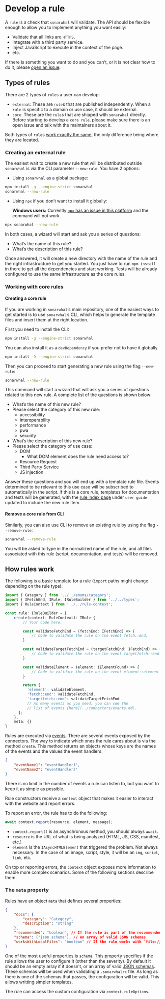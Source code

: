 # Develop a rule

A `rule` is a check that `sonarwhal` will validate. The API should be
flexible enough to allow you to implement anything you want easily:

* Validate that all links are `HTTPS`.
* Integrate with a third party service.
* Inject JavaScript to execute in the context of the page.
* etc.

If there is something you want to do and you can’t, or it is not clear
how to do it, please [open an issue][new issue].

## Types of rules

There are 2 types of `rule`s a user can develop:

* `external`: These are `rule`s that are published independently. When a
  `rule` is specific to a domain or use case, it should be external.
* `core`: These are the `rule`s that are shipped with `sonarwhal` directly.
  Before starting to develop a `core rule`, please make sure there is
  an open issue and talk with the maintainers about it.

Both types of `rule`s [work exactly the same](#how-rules-work), the only
difference being where they are located.

### Creating an external rule

The easiest wait to create a new rule that will be distributed outside
`sonarwhal` is via the CLI parameter `--new-rule`. You have 2 options:

* Using `sonarwhal` as a global package:

```bash
npm install -g --engine-strict sonarwhal
sonarwhal --new-rule
```

* Using `npx` if you don’t want to install it globally:

  **Windows users:** Currently [`npx` has an issue in this
  platform][npx issue] and the command will not work.

```bash
npx sonarwhal --new-rule
```

In both cases, a wizard will start and ask you a series of questions:

* What’s the name of this rule?
* What’s the description of this rule?

Once answered, it will create a new directory with the name of the rule and
the right infrastructure to get you started. You just have to run
`npm install` in there to get all the dependencies and start working.
Tests will be already configured to use the same infrastructure as the
core rules.

### Working with core rules

#### Creating a core rule

If you are working in `sonarwhal`’s main repository, one of the easiest ways
to get started is to use `sonarwhal`’s CLI, which helps to generate the template
files and insert them at the right location.

First you need to install the CLI:

```bash
npm install -g --engine-strict sonarwhal
```

You can also install it as a `devDependency` if you prefer not to
have it globally.

```bash
npm install -D --engine-strict sonarwhal
```

Then you can proceed to start generating a new rule using the flag `--new-rule`:

```bash
sonarwhal --new-rule
```

This command will start a wizard that will ask you a series of questions
related to this new rule. A complete list of the questions is shown below:

* What’s the name of this new rule?
* Please select the category of this new rule:
  * accessibility
  * interoperability
  * performance
  * pwa
  * security
* What’s the description of this new rule?
* Please select the category of use case:
  * DOM
    * What DOM element does the rule need access to?
  * Resource Request
  * Third Party Service
  * JS injection

Answer these questions and you will end up with a template rule file.
Events determined to be relevant to this use case will be subscribed
to automatically in the script. If this is a core rule, templates for
documentation and tests will be generated, with the [rule index
page](../../user-guide/rules/index.md) under `user guide` updated to
include the new rule item.

#### Remove a core rule from CLI

Similarly, you can also use CLI to remove an existing rule by using the
flag `--remove-rule`:

```bash
sonarwhal --remove-rule
```

You will be asked to type in the normalized name of the rule, and all
files associated with this rule (script, documentation, and tests) will
be removed.

## How rules work

The following is a basic template for a rule (`import` paths might change
depending on the rule type):

```ts
import { Category } from '../../enums/category';
import { IFetchEnd, IRule, IRuleBuilder } from '../../types';
import { RuleContext } from '../../rule-context';

const rule: IRuleBuilder = {
    create(context: RuleContext): IRule {
        // Your code here.

        const validateFetchEnd = (fetchEnd: IFetchEnd) => {
            // Code to validate the rule on the event fetch::end.
        }

        const validateTargetFetchEnd = (targetFetchEnd: IFetchEnd) => {
            // Code to validate the rule on the event targetfetch::end.
        }

        const validateElement = (element: IElementFound) => {
            // Code to validate the rule on the event element::element-type.
        }

        return {
          'element': validateElement,
          'fetch::end': validateFetchEnd,
          'targetfetch::end': validateTargetFetchEnd
          // As many events as you need, you can see the
          // list of events [here](../connectors/events.md).
      };
    },
    meta: {}
}
```

Rules are executed via [events](../connectors/events.md). There are several
events exposed by the connectors. The way to indicate which ones the rule cares
about is via the method `create`. This method returns an objects whose keys
are the names of the events and the values the event handlers:

```json
{
    "eventName1": "eventHandler1",
    "eventName2": "eventHandler2"
}
```

There is no limit in the number of events a rule can listen to, but you want
to keep it as simple as possible.

Rule constructors receive a `context` object that makes it easier to interact
with the website and report errors.

To report an error, the rule has to do the following:

```ts
await context.report(resource, element, message);
```

* `context.report()` is an asynchronous method, you should always `await`.
* `resource` is the URL of what is being analyzed (HTML, JS, CSS, manifest,
  etc.)
* `element` is the `IAsyncHTMLElement` that triggered the problem. Not always
  necessary. In the case of an image, script, style, it will be an `img`,
  `script`, `link`, etc.

On top or reporting errors, the `context` object exposes more information
to enable more complex scenarios. Some of the following sections describe them.

### The `meta` property

Rules have an object `meta` that defines several properties:

```json
{
    "docs": {
        "category": "Category",
        "description": "string"
    },
    "recommended": "boolean", // If the rule is part of the recommended options
    "schema": ["json schema"], // An array of valid JSON schemas
    "worksWithLocalFiles": "boolean" // If the rule works with `file://`
}
```

One of the most useful properties is `schema`. This property specifies
if the rule allows the user to configure it (other than the severity).
By default it should be an empty array if it doesn't, or an array of
valid [JSON schemas][json schema]. These schemas will be used when
validating a `.sonarwhalrc` file. As long as there is one of the schemas
that passes, the configuration will be valid. This allows writting
simpler templates.

The rule can access the custom configuration via `context.ruleOptions`.


<!-- Link labels: -->

[json schema]: http://json-schema.org/
[new issue]: https://github.com/sonarwhal/sonarwhal/issues/new
[npx issue]: https://github.com/npm/npm/issues/17869
